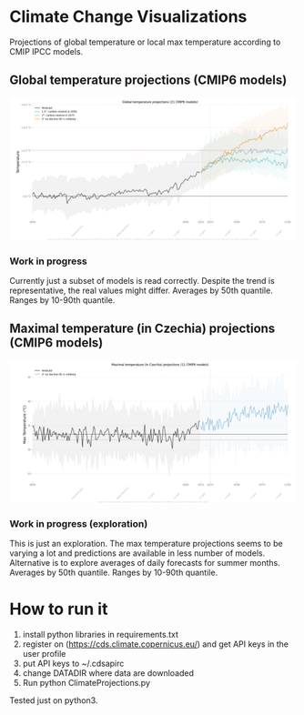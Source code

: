 # Climate Change Visualizations
Projections of global temperature or local max temperature according to CMIP IPCC models.

## Global temperature projections (CMIP6 models)
![Global temperature projections (CMIP6 models)](charts/latest.png)

### Work in progress
Currently just a subset of models is read correctly. Despite the trend is representative, the real values might differ. 
Averages by 50th quantile. Ranges by 10-90th quantile.

## Maximal temperature (in Czechia) projections (CMIP6 models)
![Local temperature max projections (CMIP6 models)](charts/latest_max.png)

### Work in progress (exploration)
This is just an exploration. The max temperature projections seems to be varying a lot and predictions are available in less number of models. 
Alternative is to explore averages of daily forecasts for summer months.
Averages by 50th quantile. Ranges by 10-90th quantile.


# How to run it
1. install python libraries in requirements.txt
2. register on (https://cds.climate.copernicus.eu/) and get API keys in the user profile
3. put API keys to ~/.cdsapirc
4. change DATADIR where data are downloaded
5. Run python ClimateProjections.py

Tested just on python3.
